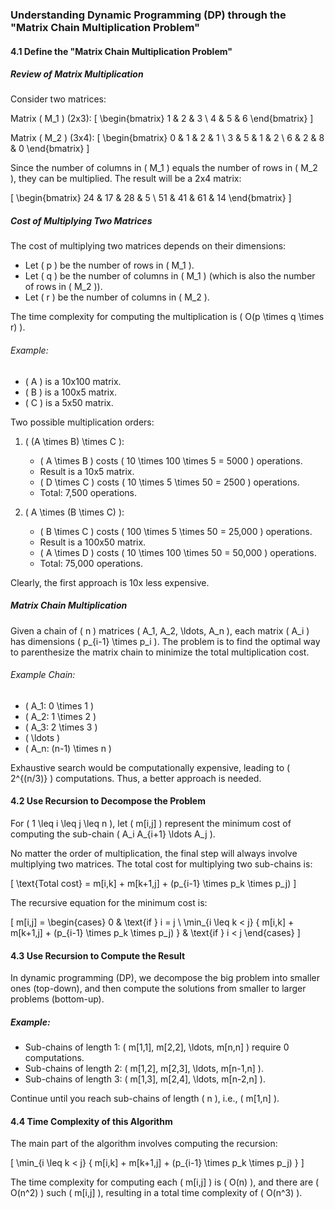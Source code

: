 ### Understanding Dynamic Programming (DP) through the "Matrix Chain Multiplication Problem"

#### 4.1 Define the "Matrix Chain Multiplication Problem"

##### Review of Matrix Multiplication
Consider two matrices:

Matrix \( M_1 \) (2x3):
\[
\begin{bmatrix}
1 & 2 & 3 \\
4 & 5 & 6 
\end{bmatrix}
\]

Matrix \( M_2 \) (3x4):
\[
\begin{bmatrix}
0 & 1 & 2 & 1 \\
3 & 5 & 1 & 2 \\
6 & 2 & 8 & 0 
\end{bmatrix}
\]

Since the number of columns in \( M_1 \) equals the number of rows in \( M_2 \), they can be multiplied. The result will be a 2x4 matrix:

\[
\begin{bmatrix}
24 & 17 & 28 & 5 \\
51 & 41 & 61 & 14 
\end{bmatrix}
\]

##### Cost of Multiplying Two Matrices
The cost of multiplying two matrices depends on their dimensions:

- Let \( p \) be the number of rows in \( M_1 \).
- Let \( q \) be the number of columns in \( M_1 \) (which is also the number of rows in \( M_2 \)).
- Let \( r \) be the number of columns in \( M_2 \).

The time complexity for computing the multiplication is \( O(p \times q \times r) \).

###### Example:
- \( A \) is a 10x100 matrix.
- \( B \) is a 100x5 matrix.
- \( C \) is a 5x50 matrix.

Two possible multiplication orders:

1. \( (A \times B) \times C \):
   - \( A \times B \) costs \( 10 \times 100 \times 5 = 5000 \) operations.
   - Result is a 10x5 matrix.
   - \( D \times C \) costs \( 10 \times 5 \times 50 = 2500 \) operations.
   - Total: 7,500 operations.

2. \( A \times (B \times C) \):
   - \( B \times C \) costs \( 100 \times 5 \times 50 = 25,000 \) operations.
   - Result is a 100x50 matrix.
   - \( A \times D \) costs \( 10 \times 100 \times 50 = 50,000 \) operations.
   - Total: 75,000 operations.

Clearly, the first approach is 10x less expensive.

##### Matrix Chain Multiplication
Given a chain of \( n \) matrices \( A_1, A_2, \ldots, A_n \), each matrix \( A_i \) has dimensions \( p_{i-1} \times p_i \). The problem is to find the optimal way to parenthesize the matrix chain to minimize the total multiplication cost.

###### Example Chain:
- \( A_1: 0 \times 1 \)
- \( A_2: 1 \times 2 \)
- \( A_3: 2 \times 3 \)
- \( \ldots \)
- \( A_n: (n-1) \times n \)

Exhaustive search would be computationally expensive, leading to \( 2^{(n/3)} \) computations. Thus, a better approach is needed.

#### 4.2 Use Recursion to Decompose the Problem
For \( 1 \leq i \leq j \leq n \), let \( m[i,j] \) represent the minimum cost of computing the sub-chain \( A_i A_{i+1} \ldots A_j \).

No matter the order of multiplication, the final step will always involve multiplying two matrices. The total cost for multiplying two sub-chains is:

\[
\text{Total cost} = m[i,k] + m[k+1,j] + (p_{i-1} \times p_k \times p_j)
\]

The recursive equation for the minimum cost is:

\[
m[i,j] = 
\begin{cases} 
0 & \text{if } i = j \\
\min_{i \leq k < j} \{ m[i,k] + m[k+1,j] + (p_{i-1} \times p_k \times p_j) \} & \text{if } i < j 
\end{cases}
\]

#### 4.3 Use Recursion to Compute the Result
In dynamic programming (DP), we decompose the big problem into smaller ones (top-down), and then compute the solutions from smaller to larger problems (bottom-up).

##### Example:
- Sub-chains of length 1: \( m[1,1], m[2,2], \ldots, m[n,n] \) require 0 computations.
- Sub-chains of length 2: \( m[1,2], m[2,3], \ldots, m[n-1,n] \).
- Sub-chains of length 3: \( m[1,3], m[2,4], \ldots, m[n-2,n] \).

Continue until you reach sub-chains of length \( n \), i.e., \( m[1,n] \).

#### 4.4 Time Complexity of this Algorithm
The main part of the algorithm involves computing the recursion:

\[
\min_{i \leq k < j} \{ m[i,k] + m[k+1,j] + (p_{i-1} \times p_k \times p_j) \}
\]

The time complexity for computing each \( m[i,j] \) is \( O(n) \), and there are \( O(n^2) \) such \( m[i,j] \), resulting in a total time complexity of \( O(n^3) \).
